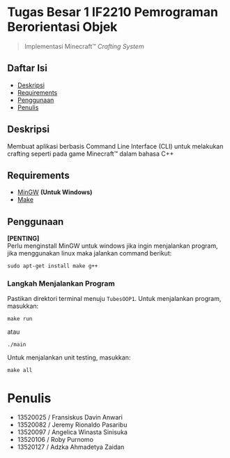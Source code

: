 # Tugas Besar 1 IF2210 Pemrograman Berorientasi Objek

> Implementasi Minecraft™ _Crafting System_

## Daftar Isi
* [Deskripsi](#deskripsi)
* [Requirements](#requirements)
* [Penggunaan](#penggunaan)
* [Penulis](#penulis)

## Deskripsi
Membuat aplikasi berbasis Command Line Interface (CLI) untuk melakukan crafting seperti pada game Minecraft™ dalam bahasa C++

## Requirements
- [MinGW](https://code.visualstudio.com/docs/cpp/config-mingw) **(Untuk Windows)**
- [Make](https://stackoverflow.com/questions/32127524/how-to-install-and-use-make-in-windows)

## Penggunaan
**[PENTING]** </br>
Perlu menginstall MinGW untuk windows jika ingin menjalankan program, jika menggunakan linux maka jalankan command berikut:
```
sudo apt-get install make g++
```

### Langkah Menjalankan Program
Pastikan direktori terminal menuju `TubesOOP1`. Untuk menjalankan program, masukkan:
```
make run
```

atau

```
./main
```

Untuk menjalankan unit testing, masukkan:
```
make all
```

# Penulis
- 13520025 / Fransiskus Davin Anwari
- 13520082  / Jeremy Rionaldo Pasaribu
- 13520097 / Angelica Winasta Sinisuka
- 13520106 / Roby Purnomo
- 13520127 / Adzka Ahmadetya Zaidan
